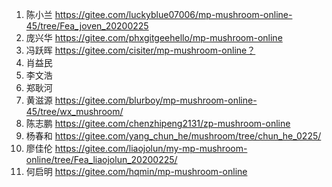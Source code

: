 1.  陈小兰  https://gitee.com/luckyblue07006/mp-mushroom-online-45/tree/Fea_joven_20200225
2. 庞兴华 https://gitee.com/phxgitgeehello/mp-mushroom-online
3. 冯跃晖 https://gitee.com/cisiter/mp-mushroom-online？
4. 肖益民
5. 李文浩
6. 郑耿河
7. 黄滋源 https://gitee.com/blurboy/mp-mushroom-online-45/tree/wx_mushroom/
8. 陈志鹏 https://gitee.com/chenzhipeng2131/zp-mushroom-online
9. 杨春和 https://gitee.com/yang_chun_he/mushroom/tree/chun_he_0225/
10. 廖佳伦 https://gitee.com/liaojolun/my-mp-mushroom-online/tree/Fea_liaojolun_20200225/
11. 何启明 https://gitee.com/hqmin/mp-mushroom-online

 

